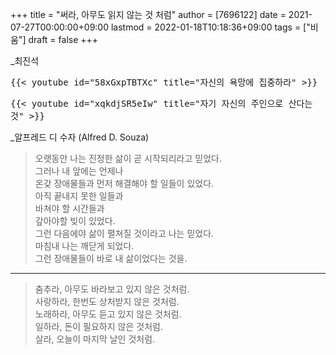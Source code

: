 +++
title = "써라, 아무도 읽지 않는 것 처럼"
author = [7696122]
date = 2021-07-27T00:00:00+09:00
lastmod = 2022-01-18T10:18:36+09:00
tags = ["비움"]
draft = false
+++

\_최진석  

<kbd>{{< youtube id="58xGxpTBTXc" title="자신의 욕망에 집중하라" >}}</kbd>  

<kbd>{{< youtube id="xqkdjSR5eIw" title="자기 자신의 주인으로 산다는 것" >}}</kbd>  

\_알프레드 디 수자 (Alfred D. Souza)  

> 오랫동안 나는 진정한 삶이 곧 시작되리라고 믿었다.  
> 그러나 내 앞에는 언제나  
> 온갖 장애물들과 먼저 해결해야 할 일들이 있었다.  
> 아직 끝내지 못한 일들과  
> 바쳐야 할 시간들과  
> 갚아야할 빚이 있었다.  
> 그런 다음에야 삶이 펼쳐질 것이라고 나는 믿었다.  
> 마침내 나는 깨닫게 되었다.  
> 그런 장애물들이 바로 내 삶이었다는 것을.  

---

> 춤추라, 아무도 바라보고 있지 않은 것처럼.  
> 사랑하라, 한번도 상처받지 않은 것처럼.  
> 노래하라, 아무도 듣고 있지 않은 것처럼.  
> 일하라, 돈이 필요하지 않은 것처럼.  
> 살라, 오늘이 마지막 날인 것처럼.
